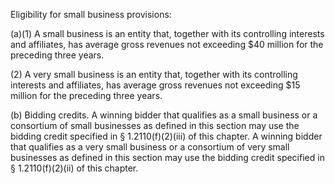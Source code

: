 Eligibility for small business provisions:

(a)(1) A small business is an entity that, together with its controlling interests and affiliates, has average gross revenues not exceeding $40 million for the preceding three years.

(2) A very small business is an entity that, together with its controlling interests and affiliates, has average gross revenues not exceeding $15 million for the preceding three years.

(b) Bidding credits. A winning bidder that qualifies as a small business or a consortium of small businesses as defined in this section may use the bidding credit specified in § 1.2110(f)(2)(iii) of this chapter. A winning bidder that qualifies as a very small business or a consortium of very small businesses as defined in this section may use the bidding credit specified in § 1.2110(f)(2)(ii) of this chapter.

